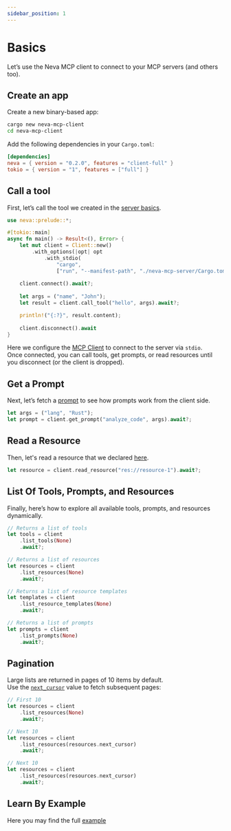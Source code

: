```yaml
---
sidebar_position: 1
---
```


# Basics

Let’s use the Neva MCP client to connect to your MCP servers (and others too).

## Create an app

Create a new binary-based app:
```bash
cargo new neva-mcp-client
cd neva-mcp-client
```

Add the following dependencies in your `Cargo.toml`:

```toml
[dependencies]
neva = { version = "0.2.0", features = "client-full" }
tokio = { version = "1", features = ["full"] }
```

## Call a tool

First, let’s call the tool we created in the [server basics](/docs/mcp-server/basics#setup-a-tool).

```rust
use neva::prelude::*;

#[tokio::main]
async fn main() -> Result<(), Error> {
    let mut client = Client::new()
        .with_options(|opt| opt
            .with_stdio(
                "cargo", 
                ["run", "--manifest-path", "./neva-mcp-server/Cargo.toml"]));
    
    client.connect().await?;
    
    let args = ("name", "John");
    let result = client.call_tool("hello", args).await?;

    println!("{:?}", result.content);
    
    client.disconnect().await
}
```

Here we configure the [MCP Client](https://docs.rs/neva/latest/neva/client/struct.Client.html) to connect to the server via `stdio`.  
Once connected, you can call tools, get prompts, or read resources until you disconnect (or the client is dropped).

## Get a Prompt

Next, let’s fetch a [prompt](/docs/mcp-server/basics#adding-a-prompt-handler) to see how prompts work from the client side.

```rust
let args = ("lang", "Rust");
let prompt = client.get_prompt("analyze_code", args).await?;
```

## Read a Resource

Then, let's read a resource that we declared [here](/docs/mcp-server/basics#adding-a-resource-tempate-handler).
```rust
let resource = client.read_resource("res://resource-1").await?;
```

## List Of Tools, Prompts, and Resources

Finally, here’s how to explore all available tools, prompts, and resources dynamically.

```rust
// Returns a list of tools
let tools = client
    .list_tools(None)
    .await?;

// Returns a list of resources
let resources = client
    .list_resources(None)
    .await?;

// Returns a list of resource templates
let templates = client
    .list_resource_templates(None)
    .await?;

// Returns a list of prompts
let prompts = client
    .list_prompts(None)
    .await?;
```

## Pagination

Large lists are returned in pages of 10 items by default.  
Use the [`next_cursor`](https://docs.rs/neva/latest/neva/types/cursor/struct.Cursor.html) value to fetch subsequent pages:

```rust
// First 10
let resources = client
    .list_resources(None)
    .await?;

// Next 10
let resources = client
    .list_resources(resources.next_cursor)
    .await?;

// Next 10
let resources = client
    .list_resources(resources.next_cursor)
    .await?;
```

## Learn By Example
Here you may find the full [example](https://github.com/RomanEmreis/neva/tree/main/examples/client)
